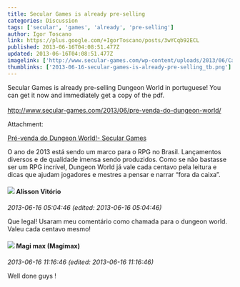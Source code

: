 ```yaml
---
title: Secular Games is already pre-selling
categories: Discussion
tags: ['secular', 'games', 'already', 'pre-selling']
author: Igor Toscano
link: https://plus.google.com/+IgorToscano/posts/3wYCqb92ECL
published: 2013-06-16T04:08:51.477Z
updated: 2013-06-16T04:08:51.477Z
imagelink: ['http://www.secular-games.com/wp-content/uploads/2013/06/Capa-684x1024.jpg']
thumblinks: ['2013-06-16-secular-games-is-already-pre-selling_tb.png']
---
```


Secular Games is already pre-selling Dungeon World in portuguese! You can get it now and immediately get a copy of the pdf.<br /><br /><a href="http://www.secular-games.com/2013/06/pre-venda-do-dungeon-world/" class="ot-anchor">http://www.secular-games.com/2013/06/pre-venda-do-dungeon-world/</a>


Attachment:

<a href='http://www.secular-games.com/2013/06/pre-venda-do-dungeon-world/'>Pré-venda do Dungeon World!- Secular Games</a>


O ano de 2013 está sendo um marco para o RPG no Brasil. Lançamentos diversos e de qualidade imensa sendo produzidos. Como se não bastasse ser um RPG incrível, Dungeon World já vale cada centavo pela leitura e dicas que ajudam jogadores e mestres a pensar e narrar “fora da caixa”.
<div id='comment z13aybr45m3ncvmkl23exh1ibtrzf5hmg'>
  <h4><img src='{{site.baseurl}}//images/avatars/115101729330777297840_photo.jpg'> Alisson Vitório</h4>
      <p><cite>2013-06-16 05:04:46 (edited: 2013-06-16 05:04:46)</cite></p>
        <p>Que legal! Usaram meu comentário como chamada para o dungeon world. Valeu cada centavo mesmo!</p>
</div>
        

<div id='comment z13aybr45m3ncvmkl23exh1ibtrzf5hmg'>
  <h4><img src='{{site.baseurl}}//images/avatars/101186759054914157594_photo.jpg'> Magi max (Magimax)</h4>
      <p><cite>2013-06-16 11:16:46 (edited: 2013-06-16 11:16:46)</cite></p>
        <p>Well done guys !</p>
</div>
        